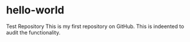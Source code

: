 # hello-world
Test Repository
This is my first repository on GitHub. This is indeented to audit the functionality.

